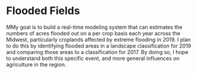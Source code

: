 # Flooded Fields
MMy goal is to build a real-time modeling system that can estimates the numbers of acres flooded out on a per crop basis each year across the Midwest, particularly croplands affected by extreme flooding in 2019. I plan to do this by identifying flooded areas in a landscape classification for 2019 and comparing those areas to a classification for 2017. By doing so, I hope to understand  both this specific event, and more general influences on agriculture in the region. 
